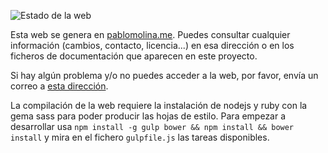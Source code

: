 ![Estado de la web](https://travis-ci.org/p2kmgcl/p2kmgcl.github.com.svg?branch=main)

Esta web se genera en [pablomolina.me](http://www.pablomolina.me). Puedes
consultar cualquier información (cambios, contacto, licencia...) en esa
dirección o en los ficheros de documentación que aparecen en este proyecto.

Si hay algún problema y/o no puedes acceder a la web, por favor, envía un correo
a [esta dirección](mailto:webissue@pablomolina.me).

La compilación de la web requiere la instalación de nodejs y ruby con la gema sass para poder producir las hojas de estilo. Para empezar a desarrollar usa `npm install -g gulp bower && npm install && bower install` y mira en el fichero `gulpfile.js` las tareas disponibles.
